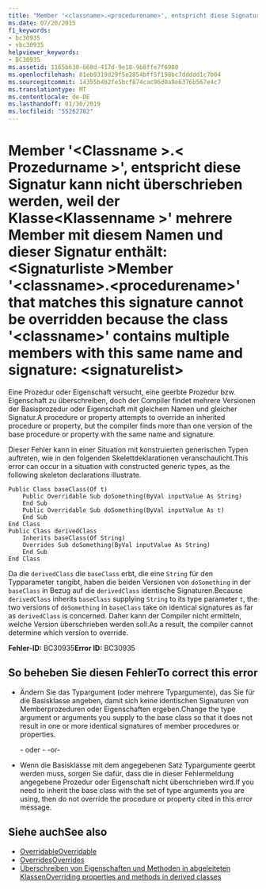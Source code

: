 ```yaml
---
title: "Member '<classname>.<procedurename>', entspricht diese Signatur kann nicht überschrieben werden, weil der Klasse<classname>\"mehrere Member mit diesem Namen und dieser Signatur enthält: <signaturelist>"
ms.date: 07/20/2015
f1_keywords:
- bc30935
- vbc30935
helpviewer_keywords:
- BC30935
ms.assetid: 1165b630-668d-417d-9e18-9b8ffe7f6980
ms.openlocfilehash: 81eb9319d29f5e2854bff5f198bc7ddddd1c7b04
ms.sourcegitcommit: 14355b4b2fe5bcf874cac96d0a9e6376b567e4c7
ms.translationtype: MT
ms.contentlocale: de-DE
ms.lasthandoff: 01/30/2019
ms.locfileid: "55262782"
---
```

# <a name="member-classnameprocedurename-that-matches-this-signature-cannot-be-overridden-because-the-class-classname-contains-multiple-members-with-this-same-name-and-signature-signaturelist"></a><span data-ttu-id="84067-102">Member '\<Classname >.\< Prozedurname >', entspricht diese Signatur kann nicht überschrieben werden, weil der Klasse\<Klassenname >' mehrere Member mit diesem Namen und dieser Signatur enthält: \<Signaturliste ></span><span class="sxs-lookup"><span data-stu-id="84067-102">Member '\<classname>.\<procedurename>' that matches this signature cannot be overridden because the class '\<classname>' contains multiple members with this same name and signature: \<signaturelist></span></span>
<span data-ttu-id="84067-103">Eine Prozedur oder Eigenschaft versucht, eine geerbte Prozedur bzw. Eigenschaft zu überschreiben, doch der Compiler findet mehrere Versionen der Basisprozedur oder Eigenschaft mit gleichem Namen und gleicher Signatur.</span><span class="sxs-lookup"><span data-stu-id="84067-103">A procedure or property attempts to override an inherited procedure or property, but the compiler finds more than one version of the base procedure or property with the same name and signature.</span></span>  
  
 <span data-ttu-id="84067-104">Dieser Fehler kann in einer Situation mit konstruierten generischen Typen auftreten, wie in den folgenden Skelettdeklarationen veranschaulicht.</span><span class="sxs-lookup"><span data-stu-id="84067-104">This error can occur in a situation with constructed generic types, as the following skeleton declarations illustrate.</span></span>  
  
```  
Public Class baseClass(Of t)  
    Public Overridable Sub doSomething(ByVal inputValue As String)  
    End Sub  
    Public Overridable Sub doSomething(ByVal inputValue As t)  
    End Sub  
End Class  
Public Class derivedClass  
    Inherits baseClass(Of String)  
    Overrides Sub doSomething(ByVal inputValue As String)  
    End Sub  
End Class  
```  
  
 <span data-ttu-id="84067-105">Da die `derivedClass` die `baseClass` erbt, die eine `String` für den Typparameter `t`angibt, haben die beiden Versionen von `doSomething` in der `baseClass` in Bezug auf die `derivedClass` identische Signaturen.</span><span class="sxs-lookup"><span data-stu-id="84067-105">Because `derivedClass` inherits `baseClass` supplying `String` to its type parameter `t`, the two versions of `doSomething` in `baseClass` take on identical signatures as far as `derivedClass` is concerned.</span></span> <span data-ttu-id="84067-106">Daher kann der Compiler nicht ermitteln, welche Version überschrieben werden soll.</span><span class="sxs-lookup"><span data-stu-id="84067-106">As a result, the compiler cannot determine which version to override.</span></span>  
  
 <span data-ttu-id="84067-107">**Fehler-ID:** BC30935</span><span class="sxs-lookup"><span data-stu-id="84067-107">**Error ID:** BC30935</span></span>  
  
## <a name="to-correct-this-error"></a><span data-ttu-id="84067-108">So beheben Sie diesen Fehler</span><span class="sxs-lookup"><span data-stu-id="84067-108">To correct this error</span></span>  
  
-   <span data-ttu-id="84067-109">Ändern Sie das Typargument (oder mehrere Typargumente), das Sie für die Basisklasse angeben, damit sich keine identischen Signaturen von Memberprozeduren oder Eigenschaften ergeben.</span><span class="sxs-lookup"><span data-stu-id="84067-109">Change the type argument or arguments you supply to the base class so that it does not result in one or more identical signatures of member procedures or properties.</span></span>  
  
     <span data-ttu-id="84067-110">- oder - </span><span class="sxs-lookup"><span data-stu-id="84067-110">-or-</span></span>  
  
-   <span data-ttu-id="84067-111">Wenn die Basisklasse mit dem angegebenen Satz Typargumente geerbt werden muss, sorgen Sie dafür, dass die in dieser Fehlermeldung angegebene Prozedur oder Eigenschaft nicht überschrieben wird.</span><span class="sxs-lookup"><span data-stu-id="84067-111">If you need to inherit the base class with the set of type arguments you are using, then do not override the procedure or property cited in this error message.</span></span>  
  
## <a name="see-also"></a><span data-ttu-id="84067-112">Siehe auch</span><span class="sxs-lookup"><span data-stu-id="84067-112">See also</span></span>
- [<span data-ttu-id="84067-113">Overridable</span><span class="sxs-lookup"><span data-stu-id="84067-113">Overridable</span></span>](../../visual-basic/language-reference/modifiers/overridable.md)
- [<span data-ttu-id="84067-114">Overrides</span><span class="sxs-lookup"><span data-stu-id="84067-114">Overrides</span></span>](../../visual-basic/language-reference/modifiers/overrides.md)
- [<span data-ttu-id="84067-115">Überschreiben von Eigenschaften und Methoden in abgeleiteten Klassen</span><span class="sxs-lookup"><span data-stu-id="84067-115">Overriding properties and methods in derived classes</span></span>](~/docs/visual-basic/programming-guide/language-features/objects-and-classes/inheritance-basics.md#overriding-properties-and-methods-in-derived-classes)
